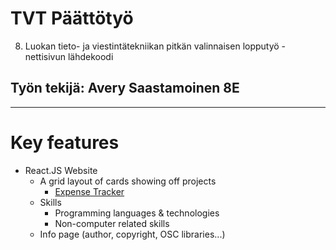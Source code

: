 # TVT Päättötyö

8. Luokan tieto- ja viestintätekniikan pitkän valinnaisen lopputyö -nettisivun lähdekoodi

## Työn tekijä: Avery Saastamoinen 8E

---

# Key features

- React.JS Website
  - A grid layout of cards showing off projects
    - [Expense Tracker](https://gitlab.com/an-expense-tracker)
  - Skills
    - Programming languages & technologies
    - Non-computer related skills
  - Info page (author, copyright, OSC libraries...)
